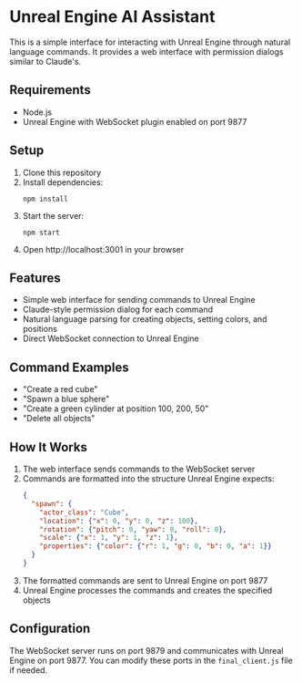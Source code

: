 # Unreal Engine AI Assistant

This is a simple interface for interacting with Unreal Engine through natural language commands. It provides a web interface with permission dialogs similar to Claude's.

## Requirements

- Node.js
- Unreal Engine with WebSocket plugin enabled on port 9877

## Setup

1. Clone this repository
2. Install dependencies:
   ```
   npm install
   ```
3. Start the server:
   ```
   npm start
   ```
4. Open http://localhost:3001 in your browser

## Features

- Simple web interface for sending commands to Unreal Engine
- Claude-style permission dialog for each command
- Natural language parsing for creating objects, setting colors, and positions
- Direct WebSocket connection to Unreal Engine

## Command Examples

- "Create a red cube"
- "Spawn a blue sphere"
- "Create a green cylinder at position 100, 200, 50"
- "Delete all objects"

## How It Works

1. The web interface sends commands to the WebSocket server
2. Commands are formatted into the structure Unreal Engine expects:
   ```json
   {
     "spawn": {
       "actor_class": "Cube",
       "location": {"x": 0, "y": 0, "z": 100},
       "rotation": {"pitch": 0, "yaw": 0, "roll": 0},
       "scale": {"x": 1, "y": 1, "z": 1},
       "properties": {"color": {"r": 1, "g": 0, "b": 0, "a": 1}}
     }
   }
   ```
3. The formatted commands are sent to Unreal Engine on port 9877
4. Unreal Engine processes the commands and creates the specified objects

## Configuration

The WebSocket server runs on port 9879 and communicates with Unreal Engine on port 9877. You can modify these ports in the `final_client.js` file if needed. 